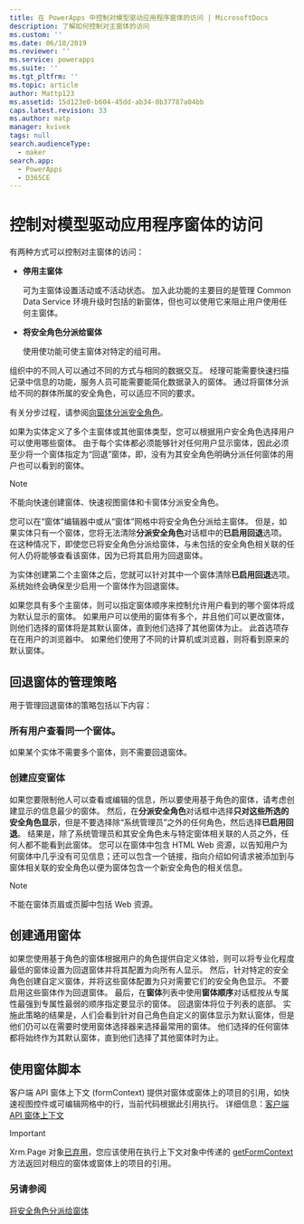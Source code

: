```yaml
---
title: 在 PowerApps 中控制对模型驱动应用程序窗体的访问 | MicrosoftDocs
description: 了解如何控制对主窗体的访问
ms.custom: ''
ms.date: 06/18/2019
ms.reviewer: ''
ms.service: powerapps
ms.suite: ''
ms.tgt_pltfrm: ''
ms.topic: article
author: Mattp123
ms.assetid: 15d123e0-b604-45dd-ab34-0b37787a04bb
caps.latest.revision: 33
ms.author: matp
manager: kvivek
tags: null
search.audienceType:
  - maker
search.app:
  - PowerApps
  - D365CE
---
```

# <a name="control-access-to-model-driven-app-forms"></a>控制对模型驱动应用程序窗体的访问

 有两种方式可以控制对主窗体的访问：  
  
- **停用主窗体**  
  
     可为主窗体设置活动或不活动状态。 加入此功能的主要目的是管理 Common Data Service 环境升级时包括的新窗体，但也可以使用它来阻止用户使用任何主窗体。   
  
- **将安全角色分派给窗体**  
  
     使用使功能可使主窗体对特定的组可用。  
  
 组织中的不同人可以通过不同的方式与相同的数据交互。 经理可能需要快速扫描记录中信息的功能，服务人员可能需要能简化数据录入的窗体。 通过将窗体分派给不同的群体所属的安全角色，可以适应不同的要求。  
  
 有关分步过程，请参阅[向窗体分派安全角色](https://docs.microsoft.com/dynamics365/customer-engagement/admin/assign-security-roles-form)。  
  
 如果为实体定义了多个主窗体或其他窗体类型，您可以根据用户安全角色选择用户可以使用哪些窗体。 由于每个实体都必须能够针对任何用户显示窗体，因此必须至少将一个窗体指定为“回退”窗体，即，没有为其安全角色明确分派任何窗体的用户也可以看到的窗体。  
  
> [!NOTE]
>  不能向快速创建窗体、快速视图窗体和卡窗体分派安全角色。  
  
 您可以在“窗体”编辑器中或从“窗体”网格中将安全角色分派给主窗体。 但是，如果实体只有一个窗体，您将无法清除**分派安全角色**对话框中的**已启用回退**选项。 在这种情况下，即使您已将安全角色分派给窗体，与未包括的安全角色相关联的任何人仍将能够查看该窗体，因为已将其启用为回退窗体。  
  
 为实体创建第二个主窗体之后，您就可以针对其中一个窗体清除**已启用回退**选项。 系统始终会确保至少启用一个窗体作为回退窗体。  
  
 如果您具有多个主窗体，则可以指定窗体顺序来控制允许用户看到的哪个窗体将成为默认显示的窗体。 如果用户可以使用的窗体有多个，并且他们可以更改窗体，则他们选择的窗体将是其默认窗体，直到他们选择了其他窗体为止。 此首选项存在在用户的浏览器中。 如果他们使用了不同的计算机或浏览器，则将看到原来的默认窗体。  
  
## <a name="strategies-to-manage-the-fallback-form"></a>回退窗体的管理策略  
 用于管理回退窗体的策略包括以下内容：  
  
<a name="BKMK_DoNotUseMultipleForms"></a>   
### <a name="all-users-view-the-same-form"></a>所有用户查看同一个窗体。  
 如果某个实体不需要多个窗体，则不需要回退窗体。  
  
<a name="BKMK_Contingecyform"></a>   
### <a name="create-a-contingency-form"></a>创建应变窗体  
 如果您要限制他人可以查看或编辑的信息，所以要使用基于角色的窗体，请考虑创建显示的信息最少的窗体。 然后，在**分派安全角色**对话框中选择**只对这些所选的安全角色显示**，但是不要选择除“系统管理员”之外的任何角色，然后选择**已启用回退**。 结果是，除了系统管理员和其安全角色未与特定窗体相关联的人员之外，任何人都不能看到此窗体。 您可以在窗体中包含 HTML Web 资源，以告知用户为何窗体中几乎没有可见信息；还可以包含一个链接，指向介绍如何请求被添加到与窗体相关联的安全角色以便为窗体包含一个新安全角色的相关信息。  
  
> [!NOTE]
>  不能在窗体页眉或页脚中包括 Web 资源。  
  
<a name="BKMK_CreateGenericForm"></a>   
## <a name="create-a-generic-form"></a>创建通用窗体  
 如果您使用基于角色的窗体根据用户的角色提供自定义体验，则可以将专业化程度最低的窗体设置为回退窗体并将其配置为向所有人显示。 然后，针对特定的安全角色创建自定义窗体，并将这些窗体配置为只对需要它们的安全角色显示。 不要启用这些窗体作为回退窗体。 最后，在**窗体**列表中使用**窗体顺序**对话框按从专属性最强到专属性最弱的顺序指定要显示的窗体。 回退窗体将位于列表的底部。 实施此策略的结果是，人们会看到针对自己角色自定义的窗体显示为默认窗体，但是他们仍可以在需要时使用窗体选择器来选择最常用的窗体。 他们选择的任何窗体都将始终作为其默认窗体，直到他们选择了其他窗体时为止。  
  
<a name="BKMK_UseFormScripting"></a>   
## <a name="use-form-scripting"></a>使用窗体脚本  
客户端 API 窗体上下文 (formContext) 提供对窗体或窗体上的项目的引用，如快速视图控件或可编辑网格中的行，当前代码根据此引用执行。 详细信息：[客户端 API 窗体上下文](/dynamics365/customer-engagement/developer/clientapi/clientapi-form-context)

> [!IMPORTANT]
> Xrm.Page 对象[已弃用](/dynamics365/get-started/whats-new/customer-engagement/important-changes-coming#some-client-apis-are-deprecated)，您应该使用在执行上下文对象中传递的 [getFormContext](/powerapps/developer/model-driven-apps/clientapi/reference/executioncontext/getformcontext) 方法返回对相应的窗体或窗体上的项目的引用。
<!-- 
 Finally, in the web application it is possible, but not recommended, for a developer to use scripts in the form Onload event to use the [Xrm.Page.ui.formSelector.items collection](http://go.microsoft.com/fwlink/p/?LinkID=513300) to query available forms and use the navigate method to direct users to a specific form. Remember that the [navigate method](http://go.microsoft.com/fwlink/p/?LinkID=513301) will cause the form to load again (and the Onload event to occur again). Your logic in the event handler should always check some condition before you use the navigate method to avoid an endless loop or unnecessarily restrict users options to navigate between forms.  
  
 This approach will not work for Dynamics 365 for tablets because multiple forms are not available for selection.  -->

### <a name="see-also"></a>另请参阅  

[将安全角色分派给窗体](https://docs.microsoft.com/dynamics365/customer-engagement/admin/assign-security-roles-form)
